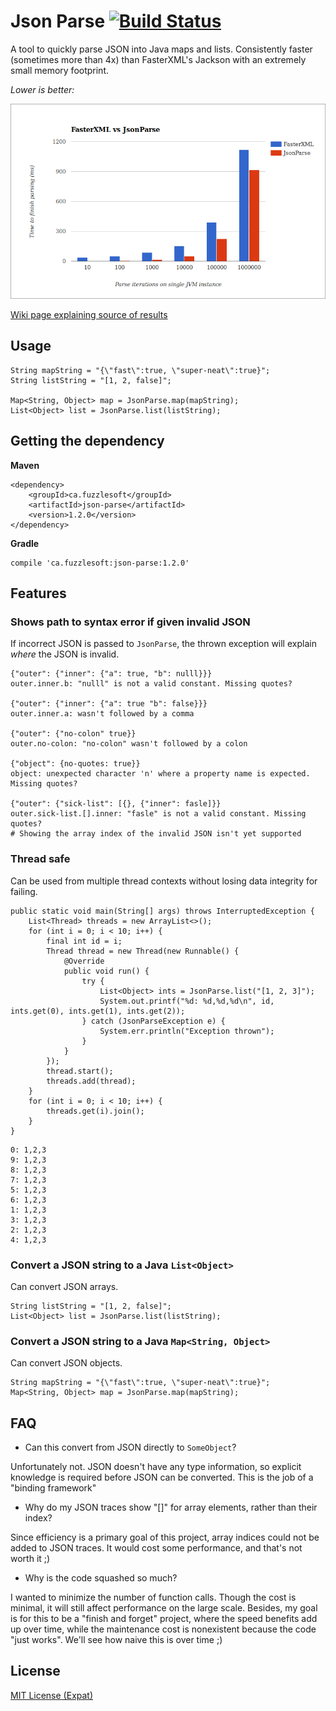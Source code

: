 # Json Parse [![Build Status](https://travis-ci.org/mitchhentges/json-parse.svg?branch=master)](https://travis-ci.org/mitchhentges/json-parse)

A tool to quickly parse JSON into Java maps and lists. Consistently faster (sometimes more than 4x) than FasterXML's
Jackson with an extremely small memory footprint.

_Lower is better:_

![](resources/comparison.png)

[Wiki page explaining source of results](https://github.com/mitchhentges/json-parse/wiki/Comparison-with-FasterXML-Jackson)

## Usage

```
String mapString = "{\"fast\":true, \"super-neat\":true}";
String listString = "[1, 2, false]";

Map<String, Object> map = JsonParse.map(mapString);
List<Object> list = JsonParse.list(listString);
```

## Getting the dependency

**Maven**
```
<dependency>
    <groupId>ca.fuzzlesoft</groupId>
    <artifactId>json-parse</artifactId>
    <version>1.2.0</version>
</dependency>
```

**Gradle**
```
compile 'ca.fuzzlesoft:json-parse:1.2.0'
```

## Features

### Shows path to syntax error if given invalid JSON

If incorrect JSON is passed to `JsonParse`, the thrown exception will explain _where_ the JSON is invalid.

```
{"outer": {"inner": {"a": true, "b": nulll}}}
outer.inner.b: "nulll" is not a valid constant. Missing quotes?

{"outer": {"inner": {"a": true "b": false}}}
outer.inner.a: wasn't followed by a comma

{"outer": {"no-colon" true}}
outer.no-colon: "no-colon" wasn't followed by a colon

{"object": {no-quotes: true}}
object: unexpected character 'n' where a property name is expected. Missing quotes?

{"outer": {"sick-list": [{}, {"inner": fasle]}}
outer.sick-list.[].inner: "fasle" is not a valid constant. Missing quotes?
# Showing the array index of the invalid JSON isn't yet supported
```


### Thread safe

Can be used from multiple thread contexts without losing data integrity for failing.

```
public static void main(String[] args) throws InterruptedException {
    List<Thread> threads = new ArrayList<>();
    for (int i = 0; i < 10; i++) {
        final int id = i;
        Thread thread = new Thread(new Runnable() {
            @Override
            public void run() {
                try {
                    List<Object> ints = JsonParse.list("[1, 2, 3]");
                    System.out.printf("%d: %d,%d,%d\n", id, ints.get(0), ints.get(1), ints.get(2));
                } catch (JsonParseException e) {
                    System.err.println("Exception thrown");
                }
            }
        });
        thread.start();
        threads.add(thread);
    }
    for (int i = 0; i < 10; i++) {
        threads.get(i).join();
    }
}
```

```
0: 1,2,3
9: 1,2,3
8: 1,2,3
7: 1,2,3
5: 1,2,3
6: 1,2,3
1: 1,2,3
3: 1,2,3
2: 1,2,3
4: 1,2,3
```

### Convert a JSON string to a Java `List<Object>`

Can convert JSON arrays.

```
String listString = "[1, 2, false]";
List<Object> list = JsonParse.list(listString);
```

### Convert a JSON string to a Java `Map<String, Object>`

Can convert JSON objects.

```
String mapString = "{\"fast\":true, \"super-neat\":true}";
Map<String, Object> map = JsonParse.map(mapString);
```

## FAQ

* Can this convert from JSON directly to `SomeObject`?

Unfortunately not. JSON doesn't have any type information, so explicit knowledge is required before JSON can be
converted. This is the job of a "binding framework"

* Why do my JSON traces show "[]" for array elements, rather than their index?

Since efficiency is a primary goal of this project, array indices could not be added to JSON traces. It would
cost some performance, and that's not worth it ;)

* Why is the code squashed so much?

I wanted to minimize the number of function calls. Though the cost is minimal, it will still affect performance
on the large scale. Besides, my goal is for this to be a "finish and forget" project, where the speed benefits
add up over time, while the maintenance cost is nonexistent because the code "just works". We'll see how naive this
is over time ;)

## License
[MIT License (Expat)](http://www.opensource.org/licenses/mit-license.php)
